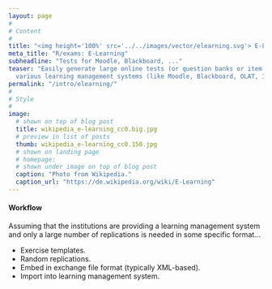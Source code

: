 ```yaml
---
layout: page
#
# Content
#
title: "<img height='100%' src='../../images/vector/elearning.svg'> E-Learning"
meta_title: "R/exams: E-Learning"
subheadline: "Tests for Moodle, Blackboard, ..."
teaser: "Easily generate large online tests (or question banks or item pools) for
  various learning management systems (like Moodle, Blackboard, OLAT, Ilias, ...)."
permalink: "/intro/elearning/"
#
# Style
#
image:
  # shown on top of blog post
  title: wikipedia_e-learning_cc0.big.jpg
  # preview in list of posts
  thumb: wikipedia_e-learning_cc0.150.jpg
  # shown on landing page
  # homepage:
  # shown under image on top of blog post
  caption: "Photo from Wikipedia."
  caption_url: "https://de.wikipedia.org/wiki/E-Learning"
---
```


#### Workflow

Assuming that the institutions are providing a learning management system and
only a large number of replications is needed in some specific format...

- Exercise templates.
- Random replications.
- Embed in exchange file format (typically XML-based).
- Import into learning management system.
